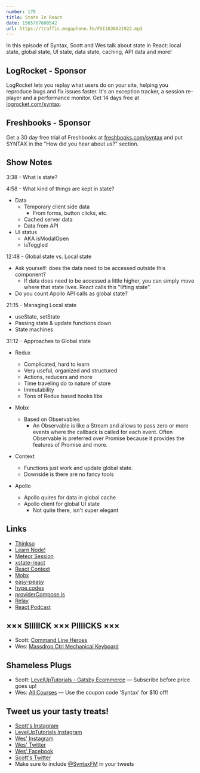 ```yaml
---
number: 170
title: State In React
date: 1565787600542
url: https://traffic.megaphone.fm/FSI1836821922.mp3
---
```


In this episode of Syntax, Scott and Wes talk about state in React: local state, global state, UI state, data state, caching, API data and more!

## LogRocket - Sponsor

LogRocket lets you replay what users do on your site, helping you reproduce bugs and fix issues faster. It's an exception tracker, a session re-player and a performance monitor. Get 14 days free at [logrocket.com/syntax](https://logrocket.com/syntax).

## Freshbooks - Sponsor

Get a 30 day free trial of Freshbooks at [freshbooks.com/syntax](https://freshbooks.com/syntax) and put SYNTAX in the "How did you hear about us?" section.

## Show Notes

3:38 - What is state?

4:58 - What kind of things are kept in state?

* Data
    * Temporary client side data
        * From forms, button clicks, etc.
    * Cached server data
    * Data from API
* UI status
    * AKA isModalOpen
    * isToggled

12:48 - Global state vs. Local state

* Ask yourself: does the data need to be accessed outside this component?
	* If data does need to be accessed a little higher, you can simply move where that state lives. React calls this "lifting state".
* Do you count Apollo API calls as global state?

21:15 - Managing Local state

* useState, setState
* Passing state & update functions down
* State machines

31:12 - Approaches to Global state

* Redux
    * Complicated, hard to learn
    * Very useful, organized and structured
    * Actions, reducers and more
    * Time traveling do to nature of store
    * Immutability
    * Tons of Redux based hooks libs
* Mobx
    * Based on Observables
        * An Observable is like a Stream and allows to pass zero or more events where the callback is called for each event. Often Observable is preferred over Promise because it provides the features of Promise and more.
* Context
    * Functions just work and update global state.
    * Downside is there are no fancy tools

* Apollo
    * Apollo quires for data in global cache
    * Apollo client for global UI state
        * Not quite there, isn't super elegant

## Links
* [Thinkso](https://thinkso.com/)
* [Learn Node!](https://wesbos.com/learn-node/)
* [Meteor Session](https://docs.meteor.com/api/session.html)
* [xstate-react](https://github.com/davidkpiano/xstate/tree/master/packages/xstate-react#readme)
* [React Context](https://reactjs.org/docs/context.html)
* [Mobx](https://mobx.js.org/)
* [easy-peasy](https://github.com/ctrlplusb/easy-peasy)
* [hype.codes](https://hype.codes/)
* [providerCompose.js](https://gist.github.com/stolinski/2d9545e19dd67bda64143cb1aae04ac0)
* [Relay](https://relay.dev/)
* [React Podcast](https://reactpodcast.simplecast.fm/)

## ××× SIIIIICK ××× PIIIICKS ×××
* Scott: [Command Line Heroes](https://www.redhat.com/en/command-line-heroes)
* Wes: [Massdrop Ctrl Mechanical Keyboard](https://drop.com/buy/massdrop-ctrl-mechanical-keyboard)

## Shameless Plugs
* Scott: [LevelUpTutorials - Gatsby Ecommerce](https://www.leveluptutorials.com/pro) — Subscribe before price goes up!
* Wes: [All Courses](https://wesbos.com/courses/) — Use the coupon code 'Syntax' for $10 off!

## Tweet us your tasty treats!
* [Scott's Instagram](https://www.instagram.com/stolinski/)
* [LevelUpTutorials Instagram](https://www.instagram.com/LevelUpTutorials/)
* [Wes' Instagram](https://www.instagram.com/wesbos/)
* [Wes' Twitter](https://twitter.com/wesbos)
* [Wes' Facebook](https://www.facebook.com/wesbos.developer)
* [Scott's Twitter](https://twitter.com/stolinski)
* Make sure to include [@SyntaxFM](https://twitter.com/SyntaxFM) in your tweets